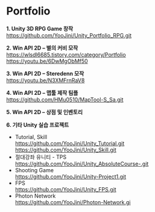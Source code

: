 # Portfolio
**1. Unity 3D RPG Game 창작**  
    https://github.com/YooJini/Unity_Portfolio_RPG.git    
      
**2. Win API 2D – 별의 커비 모작**  
	https://wlsdl6685.tistory.com/category/Portfolio  
	https://youtu.be/6DwMgObMf50    
    
**3. Win API 2D – Steredenn 모작**  
	https://youtu.be/N3XMFrnRaV8  
	  
**4. Win API 2D – 맵툴 제작 팀플**  
	https://github.com/HMu0510/MapTool-S_Sa.git  
	  
**5. Win API 2D – 상점 및 인벤토리**

**6. 기타 Unity 실습 프로젝트**
- Tutorial, Skill  
	https://github.com/YooJini/Unity_Tutorial.git
	https://github.com/YooJini/Unity_Skill.git
- 절대강좌 유니티 - TPS  
	https://github.com/YooJini/Unity_AbsoluteCourse-.git
- Shooting Game  
	https://github.com/YooJini/Unity-Project1.git
- FPS  
	https://github.com/YooJini/Unity_FPS.git
- Photon Network  
	https://github.com/YooJini/Photon-Network.gi
    
